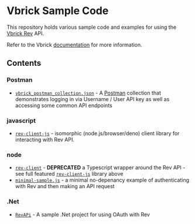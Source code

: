 # Vbrick Sample Code

This repository holds various sample code and examples for using the [Vbrick Rev](https://vbrick.com/enterprise-video-platform/) API.

Refer to the Vbrick [documentation](https://revdocs.vbrick.com/reference) for more information.

## Contents

### Postman

* [`vbrick_postman_collection.json`](vbrick_postman_collection.json) - A [Postman](https://www.postman.com/) collection that demonstrates logging in via Username / User API key as well as accessing some common API endpoints

### javascript

* [`rev-client-js`](https://github.com/vbrick/rev-client-js) - isomorphic (node.js/browser/deno) client library for interacting with Rev API.

### node
* [`rev-client`](nodejs/rev-client) - **DEPRECATED** a Typescript wrapper around the Rev API - see full featured [`rev-client-js`](https://github.com/vbrick/rev-client-js) library above
* [`minimal-sample.js`](nodejs/minimal-sample.js) - a minimal no-depenancy example of authenticating with Rev and then making an API request

### .Net

* [`RevAPi`](dotnet/RevAPi) - A sample .Net project for using OAuth with Rev
